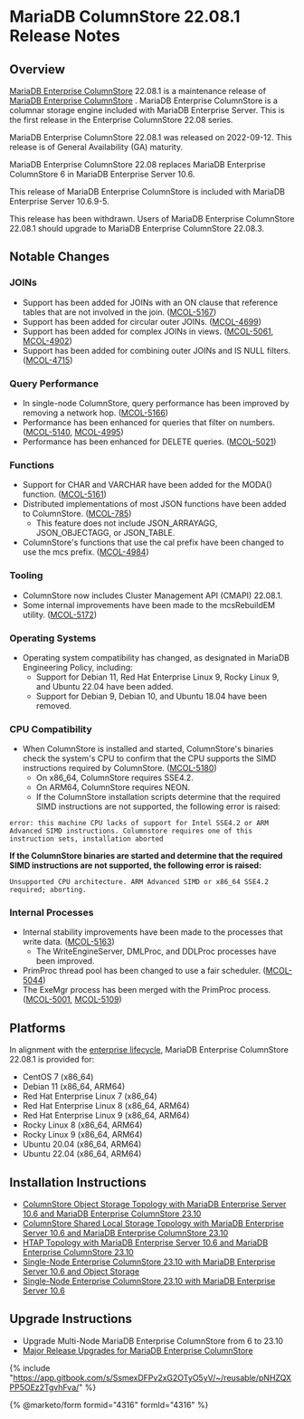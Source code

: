 # MariaDB ColumnStore 22.08.1 Release Notes

## Overview

[MariaDB Enterprise ColumnStore](https://github.com/mariadb-corporation/docs-release-notes/blob/test/en/mariadb-columnstore/README.md) 22.08.1 is a maintenance release of [MariaDB Enterprise ColumnStore](https://github.com/mariadb-corporation/docs-release-notes/blob/test/en/mariadb-columnstore/README.md) . MariaDB Enterprise ColumnStore is a columnar storage engine included with MariaDB Enterprise Server. This is the first release in the Enterprise ColumnStore 22.08 series.

MariaDB Enterprise ColumnStore 22.08.1 was released on 2022-09-12. This release is of General Availability (GA) maturity.

MariaDB Enterprise ColumnStore 22.08 replaces MariaDB Enterprise ColumnStore 6 in MariaDB Enterprise Server 10.6.

This release of MariaDB Enterprise ColumnStore is included with MariaDB Enterprise Server 10.6.9-5.

This release has been withdrawn. Users of MariaDB Enterprise ColumnStore 22.08.1 should upgrade to MariaDB Enterprise ColumnStore 22.08.3.

## Notable Changes

### JOINs

* Support has been added for JOINs with an ON clause that reference tables that are not involved in the join. ([MCOL-5167](https://jira.mariadb.org/browse/MCOL-5167))
* Support has been added for circular outer JOINs. ([MCOL-4699](https://jira.mariadb.org/browse/MCOL-4699))
* Support has been added for complex JOINs in views. ([MCOL-5061](https://jira.mariadb.org/browse/MCOL-5061), [MCOL-4902](https://jira.mariadb.org/browse/MCOL-4902))
* Support has been added for combining outer JOINs and IS NULL filters. ([MCOL-4715](https://jira.mariadb.org/browse/MCOL-4715))

### Query Performance

* In single-node ColumnStore, query performance has been improved by removing a network hop. ([MCOL-5166](https://jira.mariadb.org/browse/MCOL-5166))
* Performance has been enhanced for queries that filter on numbers. ([MCOL-5140](https://jira.mariadb.org/browse/MCOL-5140), [MCOL-4995](https://jira.mariadb.org/browse/MCOL-4995))
* Performance has been enhanced for DELETE queries. ([MCOL-5021](https://jira.mariadb.org/browse/MCOL-5021))

### Functions

* Support for CHAR and VARCHAR have been added for the MODA() function. ([MCOL-5161](https://jira.mariadb.org/browse/MCOL-5161))
* Distributed implementations of most JSON functions have been added to ColumnStore. ([MCOL-785](https://jira.mariadb.org/browse/MCOL-785))
  * This feature does not include JSON\_ARRAYAGG, JSON\_OBJECTAGG, or JSON\_TABLE.
* ColumnStore's functions that use the cal prefix have been changed to use the mcs prefix. ([MCOL-4984](https://jira.mariadb.org/browse/MCOL-4984))

### Tooling

* ColumnStore now includes Cluster Management API (CMAPI) 22.08.1.
* Some internal improvements have been made to the mcsRebuildEM utility. ([MCOL-5172](https://jira.mariadb.org/browse/MCOL-5172))

### Operating Systems

* Operating system compatibility has changed, as designated in MariaDB Engineering Policy, including:
  * Support for Debian 11, Red Hat Enterprise Linux 9, Rocky Linux 9, and Ubuntu 22.04 have been added.
  * Support for Debian 9, Debian 10, and Ubuntu 18.04 have been removed.

### CPU Compatibility

* When ColumnStore is installed and started, ColumnStore's binaries check the system's CPU to confirm that the CPU supports the SIMD instructions required by ColumnStore. ([MCOL-5180](https://jira.mariadb.org/browse/MCOL-5180))
  * On x86\_64, ColumnStore requires SSE4.2.
  * On ARM64, ColumnStore requires NEON.
  * If the ColumnStore installation scripts determine that the required SIMD instructions are not supported, the following error is raised:

```
error: this machine CPU lacks of support for Intel SSE4.2 or ARM Advanced SIMD instructions. Columnstore requires one of this instruction sets, installation aborted
```

**If the ColumnStore binaries are started and determine that the required SIMD instructions are not supported, the following error is raised:**

```
Unsupported CPU architecture. ARM Advanced SIMD or x86_64 SSE4.2 required; aborting.
```

### Internal Processes

* Internal stability improvements have been made to the processes that write data. ([MCOL-5163](https://jira.mariadb.org/browse/MCOL-5163))
  * The WriteEngineServer, DMLProc, and DDLProc processes have been improved.
* PrimProc thread pool has been changed to use a fair scheduler. ([MCOL-5044](https://jira.mariadb.org/browse/MCOL-5044))
* The ExeMgr process has been merged with the PrimProc process. ([MCOL-5001](https://jira.mariadb.org/browse/MCOL-5001), [MCOL-5109](https://jira.mariadb.org/browse/MCOL-5109))

## Platforms

In alignment with the [enterprise lifecycle](../../enterprise-server/about/enterprise-server-lifecycle.md), MariaDB Enterprise ColumnStore 22.08.1 is provided for:

* CentOS 7 (x86\_64)
* Debian 11 (x86\_64, ARM64)
* Red Hat Enterprise Linux 7 (x86\_64)
* Red Hat Enterprise Linux 8 (x86\_64, ARM64)
* Red Hat Enterprise Linux 9 (x86\_64, ARM64)
* Rocky Linux 8 (x86\_64, ARM64)
* Rocky Linux 9 (x86\_64, ARM64)
* Ubuntu 20.04 (x86\_64, ARM64)
* Ubuntu 22.04 (x86\_64, ARM64)

## Installation Instructions

* [ColumnStore Object Storage Topology with MariaDB Enterprise Server 10.6 ](https://app.gitbook.com/s/SsmexDFPv2xG2OTyO5yV/architecture/topologies/columnstore-object-storage)[and MariaDB Enterprise ColumnStore 23.10](https://app.gitbook.com/s/SsmexDFPv2xG2OTyO5yV/architecture/topologies/columnstore-object-storage)
* [ColumnStore Shared Local Storage Topology with MariaDB Enterprise Server 10.6](https://app.gitbook.com/s/SsmexDFPv2xG2OTyO5yV/architecture/topologies/columnstore-shared-local-storage)[ and MariaDB Enterprise ColumnStore 23.10](https://app.gitbook.com/s/SsmexDFPv2xG2OTyO5yV/architecture/topologies/columnstore-shared-local-storage)
* [HTAP Topology with MariaDB Enterprise Server 10.6](https://app.gitbook.com/s/SsmexDFPv2xG2OTyO5yV/architecture/topologies/htap)[ and MariaDB Enterprise ColumnStore 23.10](https://app.gitbook.com/s/SsmexDFPv2xG2OTyO5yV/architecture/topologies/htap)
* [Single-Node Enterprise ColumnStore 23.10 with MariaDB Enterprise Server 10.6](https://app.gitbook.com/s/SsmexDFPv2xG2OTyO5yV/architecture/topologies/single-node-topologies/enterprise-server-with-columnstore-object-storage)[ and Object Storage](https://app.gitbook.com/s/SsmexDFPv2xG2OTyO5yV/architecture/topologies/single-node-topologies/enterprise-server-with-columnstore-object-storage)
* [Single-Node Enterprise ColumnStore 23.10 with MariaDB Enterprise Server 10.6](https://app.gitbook.com/s/SsmexDFPv2xG2OTyO5yV/architecture/topologies/single-node-topologies)

## Upgrade Instructions

* Upgrade Multi-Node MariaDB Enterprise ColumnStore from 6 to 23.10
* [Major Release Upgrades for MariaDB Enterprise ColumnStore](https://github.com/mariadb-corporation/docs-release-notes/blob/test/en/columnstore-release-notes/README.md)

{% include "https://app.gitbook.com/s/SsmexDFPv2xG2OTyO5yV/~/reusable/pNHZQXPP5OEz2TgvhFva/" %}

{% @marketo/form formid="4316" formId="4316" %}
